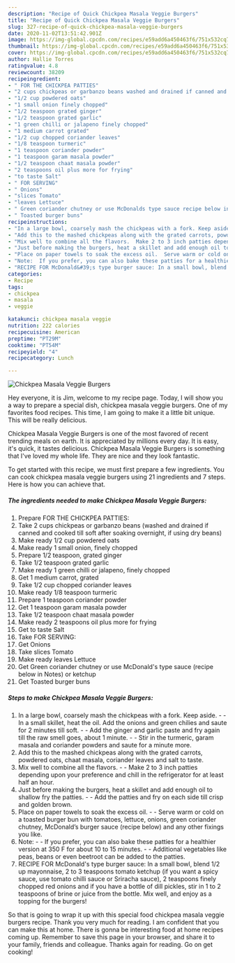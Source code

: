 ```yaml
---
description: "Recipe of Quick Chickpea Masala Veggie Burgers"
title: "Recipe of Quick Chickpea Masala Veggie Burgers"
slug: 327-recipe-of-quick-chickpea-masala-veggie-burgers
date: 2020-11-02T13:51:42.901Z
image: https://img-global.cpcdn.com/recipes/e59add6a450463f6/751x532cq70/chickpea-masala-veggie-burgers-recipe-main-photo.jpg
thumbnail: https://img-global.cpcdn.com/recipes/e59add6a450463f6/751x532cq70/chickpea-masala-veggie-burgers-recipe-main-photo.jpg
cover: https://img-global.cpcdn.com/recipes/e59add6a450463f6/751x532cq70/chickpea-masala-veggie-burgers-recipe-main-photo.jpg
author: Hallie Torres
ratingvalue: 4.8
reviewcount: 38209
recipeingredient:
- " FOR THE CHICKPEA PATTIES"
- "2 cups chickpeas or garbanzo beans washed and drained if canned and cooked till soft after soaking overnight if using dry beans"
- "1/2 cup powdered oats"
- "1 small onion finely chopped"
- "1/2 teaspoon grated ginger"
- "1/2 teaspoon grated garlic"
- "1 green chilli or jalapeno finely chopped"
- "1 medium carrot grated"
- "1/2 cup chopped coriander leaves"
- "1/8 teaspoon turmeric"
- "1 teaspoon coriander powder"
- "1 teaspoon garam masala powder"
- "1/2 teaspoon chaat masala powder"
- "2 teaspoons oil plus more for frying"
- "to taste Salt"
- " FOR SERVING"
- " Onions"
- "slices Tomato"
- "leaves Lettuce"
- " Green coriander chutney or use McDonalds type sauce recipe below in Notes or ketchup"
- " Toasted burger buns"
recipeinstructions:
- "In a large bowl, coarsely mash the chickpeas with a fork. Keep aside.  In a small skillet, heat the oil. Add the onions and green chilies and saute for 2 minutes till soft.  Add the ginger and garlic paste and fry again till the raw smell goes, about 1 minute.  Stir in the turmeric, garam masala and coriander powders and saute for a minute more."
- "Add this to the mashed chickpeas along with the grated carrots, powdered oats, chaat masala, coriander leaves and salt to taste."
- "Mix well to combine all the flavors.  Make 2 to 3 inch patties depending upon your preference and chill in the refrigerator for at least half an hour."
- "Just before making the burgers, heat a skillet and add enough oil to shallow fry the patties.  Add the patties and fry on each side till crisp and golden brown."
- "Place on paper towels to soak the excess oil.  Serve warm or cold on a toasted burger bun with tomatoes, lettuce, onions, green coriander chutney, McDonald’s burger sauce (recipe below) and any other fixings you like."
- "Note:  If you prefer, you can also bake these patties for a healthier version at 350 F for about 10 to 15 minutes.  Additional vegetables like peas, beans or even beetroot can be added to the patties."
- "RECIPE FOR McDonald&#39;s type burger sauce: In a small bowl, blend 1/2 up mayonnaise, 2 to 3 teaspoons tomato ketchup (if you want a spicy sauce, use tomato chilli sauce or Sriracha sauce), 2 teaspoons finely chopped red onions and if you have a bottle of dill pickles, stir in 1 to 2 teaspoons of brine or juice from the bottle. Mix well, and enjoy as a topping for the burgers!"
categories:
- Recipe
tags:
- chickpea
- masala
- veggie

katakunci: chickpea masala veggie 
nutrition: 222 calories
recipecuisine: American
preptime: "PT29M"
cooktime: "PT54M"
recipeyield: "4"
recipecategory: Lunch

---
```



![Chickpea Masala Veggie Burgers](https://img-global.cpcdn.com/recipes/e59add6a450463f6/751x532cq70/chickpea-masala-veggie-burgers-recipe-main-photo.jpg)

Hey everyone, it is Jim, welcome to my recipe page. Today, I will show you a way to prepare a special dish, chickpea masala veggie burgers. One of my favorites food recipes. This time, I am going to make it a little bit unique. This will be really delicious.



Chickpea Masala Veggie Burgers is one of the most favored of recent trending meals on earth. It is appreciated by millions every day. It is easy, it's quick, it tastes delicious. Chickpea Masala Veggie Burgers is something that I've loved my whole life. They are nice and they look fantastic.


To get started with this recipe, we must first prepare a few ingredients. You can cook chickpea masala veggie burgers using 21 ingredients and 7 steps. Here is how you can achieve that.

<!--inarticleads1-->

##### The ingredients needed to make Chickpea Masala Veggie Burgers:

1. Prepare  FOR THE CHICKPEA PATTIES:
1. Take 2 cups chickpeas or garbanzo beans (washed and drained if canned and cooked till soft after soaking overnight, if using dry beans)
1. Make ready 1/2 cup powdered oats
1. Make ready 1 small onion, finely chopped
1. Prepare 1/2 teaspoon, grated ginger
1. Take 1/2 teaspoon grated garlic
1. Make ready 1 green chilli or jalapeno, finely chopped
1. Get 1 medium carrot, grated
1. Take 1/2 cup chopped coriander leaves
1. Make ready 1/8 teaspoon turmeric
1. Prepare 1 teaspoon coriander powder
1. Get 1 teaspoon garam masala powder
1. Take 1/2 teaspoon chaat masala powder
1. Make ready 2 teaspoons oil plus more for frying
1. Get to taste Salt
1. Take  FOR SERVING:
1. Get  Onions
1. Take slices Tomato
1. Make ready leaves Lettuce
1. Get  Green coriander chutney or use McDonald&#39;s type sauce (recipe below in Notes) or ketchup
1. Get  Toasted burger buns




<!--inarticleads2-->

##### Steps to make Chickpea Masala Veggie Burgers:

1. In a large bowl, coarsely mash the chickpeas with a fork. Keep aside. -  - In a small skillet, heat the oil. Add the onions and green chilies and saute for 2 minutes till soft. -  - Add the ginger and garlic paste and fry again till the raw smell goes, about 1 minute. -  - Stir in the turmeric, garam masala and coriander powders and saute for a minute more.
1. Add this to the mashed chickpeas along with the grated carrots, powdered oats, chaat masala, coriander leaves and salt to taste.
1. Mix well to combine all the flavors. -  - Make 2 to 3 inch patties depending upon your preference and chill in the refrigerator for at least half an hour.
1. Just before making the burgers, heat a skillet and add enough oil to shallow fry the patties. -  - Add the patties and fry on each side till crisp and golden brown.
1. Place on paper towels to soak the excess oil. -  - Serve warm or cold on a toasted burger bun with tomatoes, lettuce, onions, green coriander chutney, McDonald’s burger sauce (recipe below) and any other fixings you like.
1. Note: -  - If you prefer, you can also bake these patties for a healthier version at 350 F for about 10 to 15 minutes. -  - Additional vegetables like peas, beans or even beetroot can be added to the patties.
1. RECIPE FOR McDonald&#39;s type burger sauce: In a small bowl, blend 1/2 up mayonnaise, 2 to 3 teaspoons tomato ketchup (if you want a spicy sauce, use tomato chilli sauce or Sriracha sauce), 2 teaspoons finely chopped red onions and if you have a bottle of dill pickles, stir in 1 to 2 teaspoons of brine or juice from the bottle. Mix well, and enjoy as a topping for the burgers!




So that is going to wrap it up with this special food chickpea masala veggie burgers recipe. Thank you very much for reading. I am confident that you can make this at home. There is gonna be interesting food at home recipes coming up. Remember to save this page in your browser, and share it to your family, friends and colleague. Thanks again for reading. Go on get cooking!
